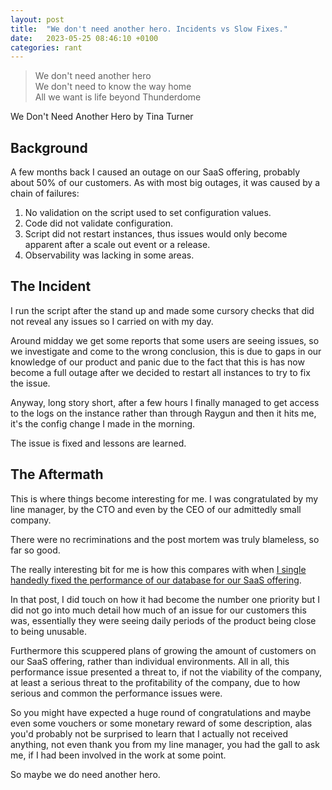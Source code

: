 ```yaml
---
layout: post
title:  "We don't need another hero. Incidents vs Slow Fixes."
date:   2023-05-25 08:46:10 +0100
categories: rant
---
```


>We don't need another hero  
We don't need to know the way home  
All we want is life beyond Thunderdome  

We Don't Need Another Hero by Tina Turner


## Background

A few months back I caused an outage on our SaaS offering, probably about 50% of our customers. As with most big outages, it was caused by a chain of failures:

1. No validation on the script used to set configuration values.
2. Code did not validate configuration.
3. Script did not restart instances, thus issues would only become apparent after a scale out event or a release.
4. Observability was lacking in some areas.


## The Incident

I run the script after the stand up and made some cursory checks that did not reveal any issues so I carried on with my day.

Around midday we get some reports that some users are seeing issues, so we investigate and come to the wrong conclusion, this is due to gaps in our knowledge of our product and panic due to the fact that this is has now become a full outage after we decided to restart all instances to try to fix the issue.

Anyway, long story short, after a few hours I finally managed to get access to the logs on the instance rather than through Raygun and then it hits me, it's the config change I made in the morning.

The issue is fixed and lessons are learned.


## The Aftermath

This is where things become interesting for me.  I was congratulated by my line manager, by the CTO and even by the CEO of our admittedly small company.

There were no recriminations and the post mortem was truly blameless, so far so good.

The really interesting bit for me is how this compares with when [I single handedly fixed the performance of our database for our SaaS offering](2023-04-22-magic-setting.markdown).

In that post, I did touch on how it had become the number one priority but I did not go into much detail how much of an issue for our customers this was, essentially they were seeing daily periods of the product being close to being unusable. 

Furthermore this scuppered plans of growing the amount of customers on our SaaS offering, rather than individual environments. All in all, this performance issue presented a threat to, if not the viability of the company, at least a serious threat to the profitability of the company, due to how serious and common the performance issues were. 

So you might have expected a huge round of congratulations and maybe even some vouchers or some monetary reward of some description, alas you'd probably not be surprised to learn that I actually not received anything, not even thank you from my line manager, you had the gall to ask me, if I had been involved in the work at some point.

So maybe we do need another hero.
